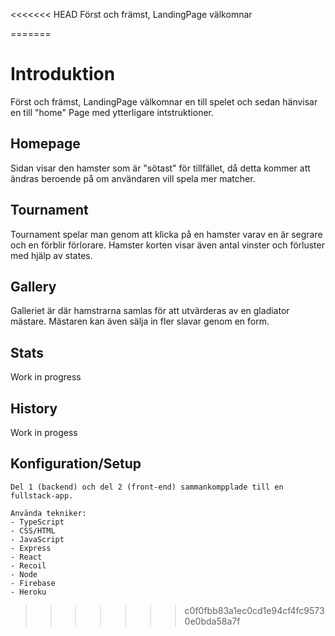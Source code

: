 <<<<<<< HEAD
Först och främst, LandingPage välkomnar

=======
# Introduktion 

 Först och främst, LandingPage välkomnar en till spelet och sedan hänvisar en till "home" Page med ytterligare intstruktioner.
 
 ## Homepage
 Sidan visar den hamster som är "sötast" för tillfället, då detta kommer att ändras beroende på om användaren vill spela mer matcher.
 
 ## Tournament
 Tournament spelar man genom att klicka på en hamster varav en är segrare och en förblir förlorare. Hamster korten visar även antal vinster och förluster med hjälp av states.
 
 ## Gallery
 Galleriet är där hamstrarna samlas för att utvärderas av en gladiator mästare. Mästaren kan även sälja in fler slavar genom en form.
 
 ## Stats
 Work in progress
 
 ## History
Work in progess
 

 
 
 
 

 
 ## Konfiguration/Setup
    Del 1 (backend) och del 2 (front-end) sammankompplade till en fullstack-app.
    
    Använda tekniker:
    - TypeScript
    - CSS/HTML
    - JavaScript 
    - Express
    - React
    - Recoil
    - Node
    - Firebase
    - Heroku
>>>>>>> c0f0fbb83a1ec0cd1e94cf4fc95730e0bda58a7f
